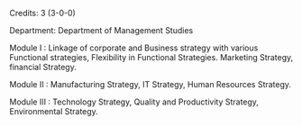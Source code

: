 Credits: 3 (3-0-0)

Department: Department of Management Studies

Module I : Linkage of corporate and Business strategy with various Functional strategies, Flexibility in Functional Strategies. Marketing Strategy, financial Strategy.

Module II : Manufacturing Strategy, IT Strategy, Human Resources Strategy.

Module III : Technology Strategy, Quality and Productivity Strategy, Environmental Strategy.